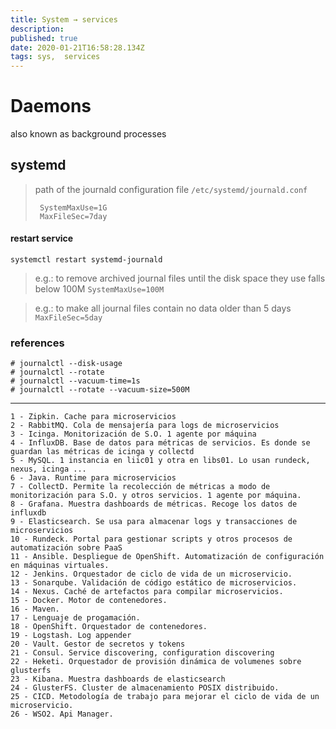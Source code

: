 ```yaml
---
title: System → services
description: 
published: true
date: 2020-01-21T16:58:28.134Z
tags: sys,  services
---
```


# Daemons
also known as background processes

## systemd

> path of the journald configuration file `/etc/systemd/journald.conf`
> ```
>  SystemMaxUse=1G
>  MaxFileSec=7day
> ```


#### restart service


`systemctl restart systemd-journald`



> e.g.: to remove archived journal files until the disk space they use falls below 100M `SystemMaxUse=100M`

> e.g.: to make all journal files contain no data older than 5 days `MaxFileSec=5day`


### references
```
# journalctl --disk-usage
# journalctl --rotate
# journalctl --vacuum-time=1s
# journalctl --rotate --vacuum-size=500M
```


---------------------------


```
1 - Zipkin. Cache para microservicios
2 - RabbitMQ. Cola de mensajería para logs de microservicios  
3 - Icinga. Monitorización de S.O. 1 agente por máquina
4 - InfluxDB. Base de datos para métricas de servicios. Es donde se guardan las métricas de icinga y collectd 
5 - MySQL. 1 instancia en liic01 y otra en libs01. Lo usan rundeck, nexus, icinga ...
6 - Java. Runtime para microservicios
7 - CollectD. Permite la recolección de métricas a modo de monitorización para S.O. y otros servicios. 1 agente por máquina.
8 - Grafana. Muestra dashboards de métricas. Recoge los datos de influxdb
9 - Elasticsearch. Se usa para almacenar logs y transacciones de microservicios 
10 - Rundeck. Portal para gestionar scripts y otros procesos de automatización sobre PaaS 
11 - Ansible. Despliegue de OpenShift. Automatización de configuración en máquinas virtuales.
12 - Jenkins. Orquestador de ciclo de vida de un microservicio. 
13 - Sonarqube. Validación de código estático de microservicios.
14 - Nexus. Caché de artefactos para compilar microservicios.
15 - Docker. Motor de contenedores.
16 - Maven. 
17 - Lenguaje de progamación.
18 - OpenShift. Orquestador de contenedores.
19 - Logstash. Log appender 
20 - Vault. Gestor de secretos y tokens 
21 - Consul. Service discovering, configuration discovering 
22 - Heketi. Orquestador de provisión dinámica de volumenes sobre glusterfs 
23 - Kibana. Muestra dashboards de elasticsearch 
24 - GlusterFS. Cluster de almacenamiento POSIX distribuido.
25 - CICD. Metodología de trabajo para mejorar el ciclo de vida de un microservicio. 
26 - WSO2. Api Manager.

```




